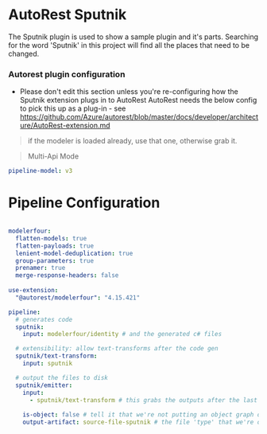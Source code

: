 # AutoRest Sputnik

The Sputnik plugin is used to show a sample plugin and it's parts.
Searching for the word 'Sputnik' in this project will find all the places that need to be changed. 

### Autorest plugin configuration
- Please don't edit this section unless you're re-configuring how the Sputnik extension plugs in to AutoRest
AutoRest needs the below config to pick this up as a plug-in - see https://github.com/Azure/autorest/blob/master/docs/developer/architecture/AutoRest-extension.md

> if the modeler is loaded already, use that one, otherwise grab it.

> Multi-Api Mode
``` yaml
pipeline-model: v3
```

# Pipeline Configuration
``` yaml

modelerfour:
  flatten-models: true
  flatten-payloads: true
  lenient-model-deduplication: true
  group-parameters: true
  prenamer: true
  merge-response-headers: false
  
use-extension: 
  "@autorest/modelerfour": "4.15.421"

pipeline:
  # generates code
  sputnik:
    input: modelerfour/identity # and the generated c# files

  # extensibility: allow text-transforms after the code gen
  sputnik/text-transform:
    input: sputnik

  # output the files to disk
  sputnik/emitter:
    input: 
      - sputnik/text-transform # this grabs the outputs after the last step.
      
    is-object: false # tell it that we're not putting an object graph out
    output-artifact: source-file-sputnik # the file 'type' that we're outputting.

```

